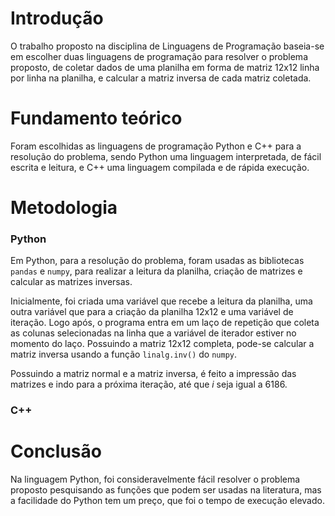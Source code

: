 # Introdução

O trabalho proposto na disciplina de Linguagens de Programação baseia-se em escolher duas linguagens de programação para resolver o problema proposto, de coletar dados de uma planilha em forma de matriz 12x12 linha por linha na planilha, e calcular a matriz inversa de cada matriz coletada.

# Fundamento teórico

Foram escolhidas as linguagens de programação Python e C++ para a resolução do problema, sendo Python uma linguagem interpretada, de fácil escrita e leitura, e C++ uma linguagem compilada e de rápida execução.

# Metodologia

### Python

Em Python, para a resolução do problema, foram usadas as bibliotecas <code>pandas</code> e <code>numpy</code>, para realizar a leitura da planilha, criação de matrizes e calcular as matrizes inversas. 

Inicialmente, foi criada uma variável que recebe a leitura da planilha, uma outra variável que para a criação da planilha 12x12 e uma variável de iteração. Logo após, o programa entra em um laço de repetição que coleta as colunas selecionadas na linha que a variável de iterador estiver no momento do laço. Possuindo a matriz 12x12 completa, pode-se calcular a matriz inversa usando a função <code>linalg.inv()</code> do <code>numpy</code>.

Possuindo a matriz normal e a matriz inversa, é feito a impressão das matrizes e indo para a próxima iteração, até que <i>i</i> seja igual a 6186.

### C++

# Conclusão

Na linguagem Python, foi consideravelmente fácil resolver o problema proposto pesquisando as funções que podem ser usadas na literatura, mas a facilidade do Python tem um preço, que foi o tempo de execução elevado.
